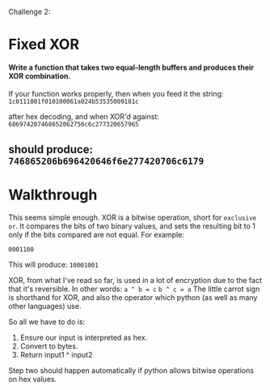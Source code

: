 Challenge 2:

# Fixed XOR
#### Write a function that takes two equal-length buffers and produces their XOR combination.

If your function works properly, then when you feed it the string:
`1c0111001f010100061a024b53535009181c`

after hex decoding, and when XOR'd against:
`686974207468652062756c6c277320657965`

should produce:
`746865206b696420646f6e277420706c6179`
---

# Walkthrough

This seems simple enough. XOR is a bitwise operation, short for `exclusive or`. It compares the bits of two binary values, and sets the resulting bit to 1 only if the bits compared are not equal. For example:

```1001011
0001100
```
This will produce: `10001001`

XOR, from what I've read so far, is used in a lot of encryption due to the fact that it's reversible. In other words:
`a ^ b = c` `b ^ c = a`
The little carrot sign is shorthand for XOR, and also the operator which python (as well as many other languages) use.

So all we have to do is:
1. Ensure our input is interpreted as hex.
2. Convert to bytes.
3. Return input1 ^ input2

Step two should happen automatically if python allows bitwise operations on hex values.